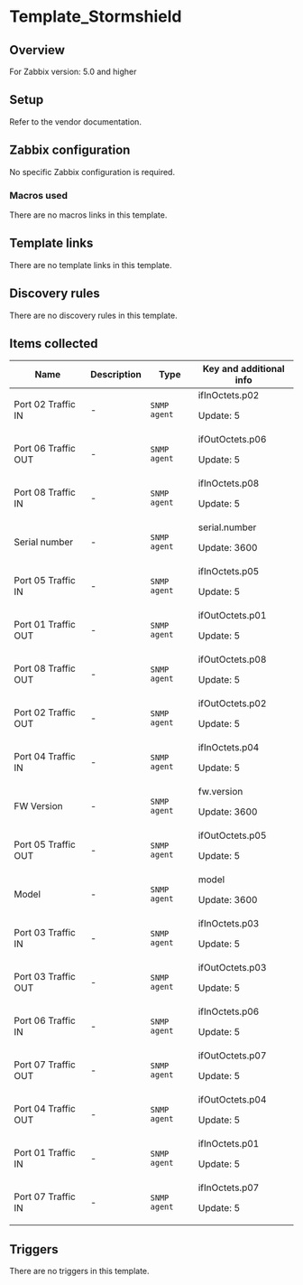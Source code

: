 # Template_Stormshield

## Overview

For Zabbix version: 5.0 and higher

## Setup

Refer to the vendor documentation.

## Zabbix configuration

No specific Zabbix configuration is required.

### Macros used

There are no macros links in this template.

## Template links

There are no template links in this template.

## Discovery rules

There are no discovery rules in this template.

## Items collected

|Name|Description|Type|Key and additional info|
|----|-----------|----|----|
|Port 02 Traffic IN|<p>-</p>|`SNMP agent`|ifInOctets.p02<p>Update: 5</p>|
|Port 06 Traffic OUT|<p>-</p>|`SNMP agent`|ifOutOctets.p06<p>Update: 5</p>|
|Port 08 Traffic IN|<p>-</p>|`SNMP agent`|ifInOctets.p08<p>Update: 5</p>|
|Serial number|<p>-</p>|`SNMP agent`|serial.number<p>Update: 3600</p>|
|Port 05 Traffic IN|<p>-</p>|`SNMP agent`|ifInOctets.p05<p>Update: 5</p>|
|Port 01 Traffic OUT|<p>-</p>|`SNMP agent`|ifOutOctets.p01<p>Update: 5</p>|
|Port 08 Traffic OUT|<p>-</p>|`SNMP agent`|ifOutOctets.p08<p>Update: 5</p>|
|Port 02 Traffic OUT|<p>-</p>|`SNMP agent`|ifOutOctets.p02<p>Update: 5</p>|
|Port 04 Traffic IN|<p>-</p>|`SNMP agent`|ifInOctets.p04<p>Update: 5</p>|
|FW Version|<p>-</p>|`SNMP agent`|fw.version<p>Update: 3600</p>|
|Port 05 Traffic OUT|<p>-</p>|`SNMP agent`|ifOutOctets.p05<p>Update: 5</p>|
|Model|<p>-</p>|`SNMP agent`|model<p>Update: 3600</p>|
|Port 03 Traffic IN|<p>-</p>|`SNMP agent`|ifInOctets.p03<p>Update: 5</p>|
|Port 03 Traffic OUT|<p>-</p>|`SNMP agent`|ifOutOctets.p03<p>Update: 5</p>|
|Port 06 Traffic IN|<p>-</p>|`SNMP agent`|ifInOctets.p06<p>Update: 5</p>|
|Port 07 Traffic OUT|<p>-</p>|`SNMP agent`|ifOutOctets.p07<p>Update: 5</p>|
|Port 04 Traffic OUT|<p>-</p>|`SNMP agent`|ifOutOctets.p04<p>Update: 5</p>|
|Port 01 Traffic IN|<p>-</p>|`SNMP agent`|ifInOctets.p01<p>Update: 5</p>|
|Port 07 Traffic IN|<p>-</p>|`SNMP agent`|ifInOctets.p07<p>Update: 5</p>|
## Triggers

There are no triggers in this template.

